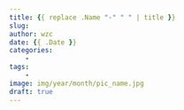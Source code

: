 ```yaml
---
title: {{ replace .Name "-" " " | title }}
slug: 
author: wzc
date: {{ .Date }}
categories: 
    - 
tags: 
    - 
image: img/year/month/pic_name.jpg
draft: true
---
```


